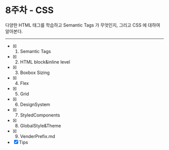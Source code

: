 # 8주차 - CSS

다양한 HTML 태그를 학습하고 Semantic Tags 가 무엇인지, 그리고 CSS 에 대하여 알아본다.

---

- [x] 1. Semantic Tags
- [x] 2. HTML block&inline level
- [x] 3. Boxbox Sizing
- [x] 4. Flex
- [x] 5. Grid
- [x] 6. DesignSystem
- [x] 7. StyledComponents
- [x] 8. GlobalStyle&Theme
- [x] 9. VenderPrefix.md
- [x] Tips
